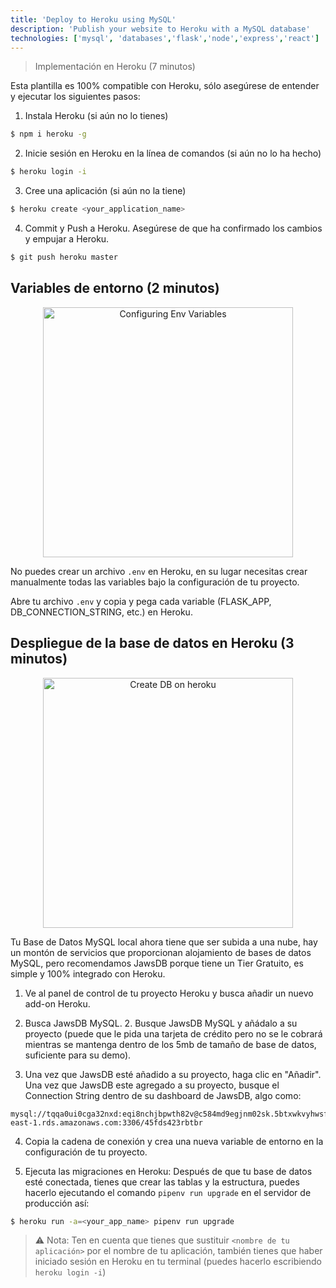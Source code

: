 ```yaml
---
title: 'Deploy to Heroku using MySQL'
description: 'Publish your website to Heroku with a MySQL database'
technologies: ['mysql', 'databases','flask','node','express','react']
---
```


> Implementación en Heroku (7 minutos)

Esta plantilla es 100% compatible con Heroku, sólo asegúrese de entender y ejecutar los siguientes pasos:

1. Instala Heroku (si aún no lo tienes)
```bash
$ npm i heroku -g
```

2. Inicie sesión en Heroku en la línea de comandos (si aún no lo ha hecho)
```bash
$ heroku login -i
```

3. Cree una aplicación (si aún no la tiene)
```bash
$ heroku create <your_application_name>
```

4. Commit y Push a Heroku. Asegúrese de que ha confirmado los cambios y empujar a Heroku.

```bash
$ git push heroku master
```

## Variables de entorno (2 minutos)

<p align="center">
<img width="400px" alt="Configuring Env Variables" src="https://github.com/4GeeksAcademy/flask-rest-hello/blob/main/docs/assets/env_variables.gif?raw=true" />
</p>

No puedes crear un archivo `.env` en Heroku, en su lugar necesitas crear manualmente todas las variables bajo la configuración de tu proyecto.

Abre tu archivo `.env` y copia y pega cada variable (FLASK_APP, DB_CONNECTION_STRING, etc.) en Heroku.

## Despliegue de la base de datos en Heroku (3 minutos)

<p align="center">
<img width="400px" alt="Create DB on heroku" src="https://github.com/4GeeksAcademy/flask-rest-hello/blob/main/docs/assets/db_config.gif?raw=true" />
</p>

Tu Base de Datos MySQL local ahora tiene que ser subida a una nube, hay un montón de servicios que proporcionan alojamiento de bases de datos MySQL, pero recomendamos JawsDB porque tiene un Tier Gratuito, es simple y 100% integrado con Heroku.

1. Ve al panel de control de tu proyecto Heroku y busca añadir un nuevo add-on Heroku.

2. Busca JawsDB MySQL. 2. Busque JawsDB MySQL y añádalo a su proyecto (puede que le pida una tarjeta de crédito pero no se le cobrará mientras se mantenga dentro de los 5mb de tamaño de base de datos, suficiente para su demo).

3. Una vez que JawsDB esté añadido a su proyecto, haga clic en "Añadir". Una vez que JawsDB este agregado a su proyecto, busque el Connection String dentro de su dashboard de JawsDB, algo como:

```
mysql://tqqa0ui0cga32nxd:eqi8nchjbpwth82v@c584md9egjnm02sk.5btxwkvyhwsf.us-east-1.rds.amazonaws.com:3306/45fds423rbtbr
```

4. Copia la cadena de conexión y crea una nueva variable de entorno en la configuración de tu proyecto.

5. Ejecuta las migraciones en Heroku: Después de que tu base de datos esté conectada, tienes que crear las tablas y la estructura, puedes hacerlo ejecutando el comando `pipenv run upgrade` en el servidor de producción así:

```bash
$ heroku run -a=<your_app_name> pipenv run upgrade
```

> ⚠️ Nota: Ten en cuenta que tienes que sustituir `<nombre de tu aplicación>` por el nombre de tu aplicación, también tienes que haber iniciado sesión en Heroku en tu terminal (puedes hacerlo escribiendo `heroku login -i`)
